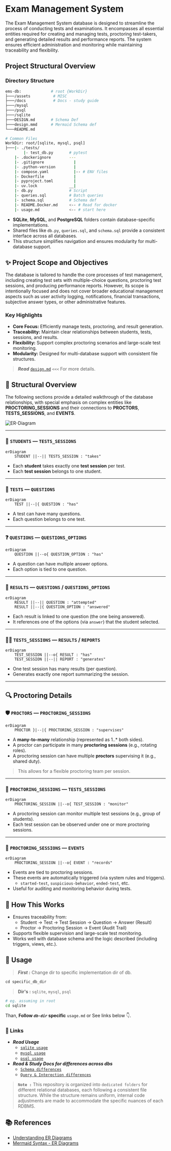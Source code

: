 # **Exam Management System**

The Exam Management System database is designed to streamline the process of conducting tests and examinations. It encompasses all essential entities required for creating and managing tests, proctoring test-takers, and generating detailed results and performance reports. The system ensures efficient administration and monitoring while maintaining traceability and flexibility.

## Project Structural Overview

### **Directory Structure**

```sh
ems-db:             # root {WorkDir}
├───/assets          # MISC          
├───/docs            # Docs - study guide          
├───/mysql
├───/psql
├───/sqlite
├───DESIGN.md       # Schema Def
├───design.mmd      # Mermaid Schema def
└───README.md
```

```sh
# Common Files
WorkDir: root/[sqlite, mysql, psql]
├───|- ./tests/
        |- test_db.py       # pytest
    |- .dockerignore        ---   
    |- .gitignore             |  
    |- .python-version        |
    |- compose.yaml           |-- # ENV files
    |- Dockerfile             |
    |- pyproject.toml         |
    |- uv.lock              __|
    |- db.py                # Script
    |- queries.sql          # Batch queries         
    |- schema.sql           # Schema def
    |- README.Docker.md     <-- # Read for docker
    |- usage.md             <-- # start here
```

- **SQLite**, **MySQL**, and **PostgreSQL** folders contain database-specific implementations.
- Shared files like `db.py`, `queries.sql`, and `schema.sql` provide a consistent interface across all databases.
- This structure simplifies navigation and ensures modularity for multi-database support.

## ✨ Project Scope and Objectives

The database is tailored to handle the core processes of test management, including creating test sets with multiple-choice questions, proctoring test sessions, and producing performance reports. However, its scope is intentionally focused and does not cover broader educational management aspects such as user activity logging, notifications, financial transactions, subjective answer types, or other administrative features.

### Key Highlights

- **Core Focus:** Efficiently manage tests, proctoring, and result generation.
- **Traceability:** Maintain clear relationships between students, tests, sessions, and results.
- **Flexibility:** Support complex proctoring scenarios and large-scale test monitoring.
- **Modularity:** Designed for multi-database support with consistent file structures.

> ***Read*** [`design.md`](design.md) `<<<` For more details.

## 🤔 Structural Overview

The following sections provide a detailed walkthrough of the database relationships, with special emphasis on complex entities like **PROCTORING_SESSIONS** and their connections to **PROCTORS**, **TESTS_SESSIONS**, and **EVENTS**.

![ER-Diagram](assets/erDiagram.png)

---

### 👤 `STUDENTS` — `TESTS_SESSIONS`

```mermaid
erDiagram
    STUDENT ||--|| TESTS_SESSION : "takes"
```

- Each **student** takes exactly one **test session** per test.
- Each **test session** belongs to one student.

---

### 📘 `TESTS` — `QUESTIONS`

```mermaid
erDiagram
    TEST ||--|{ QUESTION : "has"
```

- A test can have many questions.
- Each question belongs to one test.

---

### ❓ `QUESTIONS` — `QUESTIONS_OPTIONS`

```mermaid
erDiagram
    QUESTION ||--o{ QUESTION_OPTION : "has"
```

- A question can have multiple answer options.
- Each option is tied to one question.

---

### 📝 `RESULTS` — `QUESTIONS` / `QUESTIONS_OPTIONS`

```mermaid
erDiagram
    RESULT ||--|| QUESTION : "attempted"
    RESULT ||--|{ QUESTION_OPTION : "answered"
```

- Each result is linked to one question (the one being answered).
- It references one of the options (via `answer`) that the student selected.

---

### 🧑‍🎓 `TESTS_SESSIONS` — `RESULTS` / `REPORTS`

```mermaid
erDiagram
    TEST_SESSION ||--o{ RESULT : "has"
    TEST_SESSION ||--|| REPORT : "generates"
```

- One test session has many results (per question).
- Generates exactly one report summarizing the session.

---

## 🔍 Proctoring Details

### 🛡️ `PROCTORS` — `PROCTORING_SESSIONS`

```mermaid
erDiagram
    PROCTOR }|--|{ PROCTORING_SESSION : "supervises"
```

- A **many-to-many** relationship (represented as 1..* both sides).
- A proctor can participate in many **proctoring sessions** (e.g., rotating roles).
- A proctoring session can have multiple **proctors** supervising it (e.g., shared duty).

> This allows for a flexible proctoring team per session.

---

### 🎥 `PROCTORING_SESSIONS` — `TESTS_SESSIONS`

```mermaid
erDiagram
    PROCTORING_SESSION ||--o{ TEST_SESSION : "monitor"
```

- A proctoring session can monitor multiple test sessions (e.g., group of students).
- Each test session can be observed under one or more proctoring sessions.

---

### 🧾 `PROCTORING_SESSIONS` — `EVENTS`

```mermaid
erDiagram
    PROCTORING_SESSION ||--o{ EVENT : "records"
```

- Events are tied to proctoring sessions.
- These events are automatically triggered (via system rules and triggers).
  - `started-test`, `suspicious-behavior`, `ended-test`, etc.
- Useful for auditing and monitoring behavior during tests.

## 🧠 How This Works

- Ensures traceability from:
  - Student → Test → Test Session → Question → Answer (Result)
  - Proctor → Proctoring Session → Event (Audit Trail)
- Supports flexible supervision and large-scale test monitoring.
- Works well with database schema and the logic described (including triggers, views, etc.).

## 📗 Usage

> ***First :*** Change dir to specific implementation dir of db.

```txt
cd specific_db_dir
```

> **Dir's :** `sqlite`, `mysql`, `psql`

```sh
# eg. assuming in root
cd sqlite
```

Than, **Follow *`db-dir`* specific** `usage.md` or See links below 👇.

### 🔗 Links

- ***Read Usage***
    - [`sqlite usage`](sqlite/usage.md)
    - [`mysql usage`](mysql/usage.md)
    - [`psql usage`](psql/usage.md)
- ***Read & Study Docs for differences across dbs***
    - [`Schema differences`](docs/1-schema-diff.md)
    - [`Query & Interection differences`](docs/2-query-interection-diff.md)

> **`Note :`** This repository is organized into `dedicated folders` for different relational databases, each following a consistent file structure. While the structure remains uniform, internal code adjustments are made to accommodate the specific nuances of each RDBMS.

## 📚 References

- [Understanding ER Diagrams](https://cs50.harvard.edu/sql/2024/notes/1/#entity-relationship-diagrams)
- [Mermaid Syntax - ER Diagrams](https://mermaid.js.org/syntax/entityRelationshipDiagram.html)

